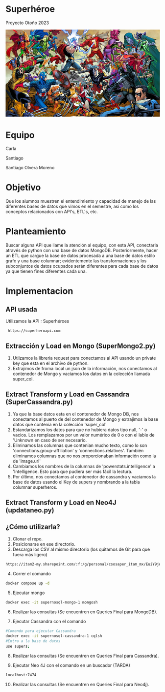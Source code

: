 # Superhéroe
Proyecto Otoño 2023

![Superhéroe](super.jpg)

# Equipo 

Carla

Santiago

Santiago Olvera Moreno

# Objetivo

Que los alumnos muestren el entendimiento y capacidad de manejo de las diferentes bases de datos que vimos en el semestre, así como los conceptos relacionados con API's, ETL's, etc.

# Planteamiento

Buscar alguna API que llame la atención al equipo, con esta API, conectarla através de python con una base de datos MongoDB. Posteriormente, hacer un ETL que cargue la base de datos procesada  a una base de datos estilo grafo y una base columnar; evidentemente las transformaciones y los subconjuntos de datos ocupados serán diferentes para cada base de datos ya que tienen fines diferentes cada una.

# Implementacion

## API usada

Utilizamos la API : Superhéroes
 ```bash
  https://superheroapi.com
 ```
## Extracción y Load en Mongo (SuperMongo2.py)
1. Utilzamos la libreria request para conectamos al API usando un private key que esta en el archivo de python.
2. Extrajimos de froma local un json de la información, nos conectamos al contenedor de Mongo y vaciamos los datos en la colección llamada super_col.

## Extract Transform y Load en Cassandra (SuperCassandra.py)
1. Ya que la base datos esta en el contenedor de Mongo DB, nos conectamos al puerto de del contenedor de Mongo y extrajimos la base datos que contenia en la colección 'super_col'
2. Estandarizamos los datos para que no hubiera datos tipo null, '-' o vacios. Los remplazamos por un valor numérico de 0 o con el lable de 'Unknown en caso de ser necesario.
3. Eliminamos las columnas que contenian mucho texto, como lo son 'connections.group-affiliation' y 'connections.relatives'. También eliminamos columnas que no nos proporcionaban información como la de 'image.url'
4. Cambiamos los nombres de la columnas de 'powerstats.intelligence' a 'Intelligence. Esto para que pudiera ser más fácil la lectura.
5. Por último, nos conectamos al contenedor de cassandra y vaciamos la base de datos usando el Key de supers y nombrando a la tabla columnar superheros.

   
## Extract Transform y Load en Neo4J (updataneo.py)
  

## ¿Cómo utilizarla?
1. Clonar el repo.
2. Posicionarse en ese directorio.
3. Descarga los CSV al mismo directorio (los quitamos de Git para que fuera más ligero)
  ```bash
  https://itam2-my.sharepoint.com/:f:/g/personal/csosaper_itam_mx/EuiY9jdQ0e9Lm2R2HQC9xoEBWzgDw7w6Fbqpp4YBBYd_3A?e=9GAthD
  ```
4. Correr el comando
  ```bash
  docker compose up -d
  ```
5. Ejecutar mongo
  ```bash
  docker exec -it supernosql-mongo-1 mongosh
  ```
   
6. Realizar las consultas (Se encuentren en Queries Final para MongoDB).

7. Ejecutar Cassandra con el comando
  ```bash
  #Comando para ejecutar Cassandra
  docker exec -it supernosql-cassandra-1 cqlsh
  #Entra a la base de datos
  use supers;
  ```
8. Realizar las consultas (Se encuentren en Queries Final para Cassandra).

9. Ejecutar Neo 4J con el comando en un buscador (TARDA)
  ```bash
localhost:7474  
  ```
10. Realizar las consultas (Se encuentren en Queries Final para Neo4j).
   
 


